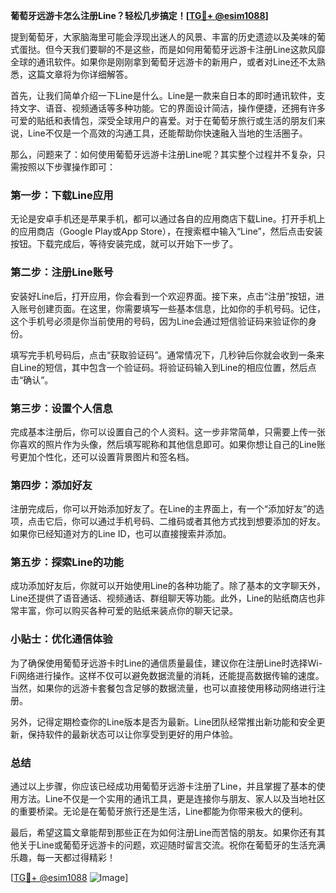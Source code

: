**葡萄牙远游卡怎么注册Line？轻松几步搞定！[[TG💪+ @esim1088](https://t.me/s/esim1088)]**

提到葡萄牙，大家脑海里可能会浮现出迷人的风景、丰富的历史遗迹以及美味的葡式蛋挞。但今天我们要聊的不是这些，而是如何用葡萄牙远游卡注册Line这款风靡全球的通讯软件。如果你是刚刚拿到葡萄牙远游卡的新用户，或者对Line还不太熟悉，这篇文章将为你详细解答。

首先，让我们简单介绍一下Line是什么。Line是一款来自日本的即时通讯软件，支持文字、语音、视频通话等多种功能。它的界面设计简洁，操作便捷，还拥有许多可爱的贴纸和表情包，深受全球用户的喜爱。对于在葡萄牙旅行或生活的朋友们来说，Line不仅是一个高效的沟通工具，还能帮助你快速融入当地的生活圈子。

那么，问题来了：如何使用葡萄牙远游卡注册Line呢？其实整个过程并不复杂，只需按照以下步骤操作即可：

### 第一步：下载Line应用

无论是安卓手机还是苹果手机，都可以通过各自的应用商店下载Line。打开手机上的应用商店（Google Play或App Store），在搜索框中输入“Line”，然后点击安装按钮。下载完成后，等待安装完成，就可以开始下一步了。

### 第二步：注册Line账号

安装好Line后，打开应用，你会看到一个欢迎界面。接下来，点击“注册”按钮，进入账号创建页面。在这里，你需要填写一些基本信息，比如你的手机号码。记住，这个手机号必须是你当前使用的号码，因为Line会通过短信验证码来验证你的身份。

填写完手机号码后，点击“获取验证码”。通常情况下，几秒钟后你就会收到一条来自Line的短信，其中包含一个验证码。将验证码输入到Line的相应位置，然后点击“确认”。

### 第三步：设置个人信息

完成基本注册后，你可以设置自己的个人资料。这一步非常简单，只需要上传一张你喜欢的照片作为头像，然后填写昵称和其他信息即可。如果你想让自己的Line账号更加个性化，还可以设置背景图片和签名档。

### 第四步：添加好友

注册完成后，你可以开始添加好友了。在Line的主界面上，有一个“添加好友”的选项，点击它后，你可以通过手机号码、二维码或者其他方式找到想要添加的好友。如果你已经知道对方的Line ID，也可以直接搜索并添加。

### 第五步：探索Line的功能

成功添加好友后，你就可以开始使用Line的各种功能了。除了基本的文字聊天外，Line还提供了语音通话、视频通话、群组聊天等功能。此外，Line的贴纸商店也非常丰富，你可以购买各种可爱的贴纸来装点你的聊天记录。

### 小贴士：优化通信体验

为了确保使用葡萄牙远游卡时Line的通信质量最佳，建议你在注册Line时选择Wi-Fi网络进行操作。这样不仅可以避免数据流量的消耗，还能提高数据传输的速度。当然，如果你的远游卡套餐包含足够的数据流量，也可以直接使用移动网络进行注册。

另外，记得定期检查你的Line版本是否为最新。Line团队经常推出新功能和安全更新，保持软件的最新状态可以让你享受到更好的用户体验。

### 总结

通过以上步骤，你应该已经成功用葡萄牙远游卡注册了Line，并且掌握了基本的使用方法。Line不仅是一个实用的通讯工具，更是连接你与朋友、家人以及当地社区的重要桥梁。无论是在葡萄牙旅行还是生活，Line都能为你带来极大的便利。

最后，希望这篇文章能帮到那些正在为如何注册Line而苦恼的朋友。如果你还有其他关于Line或葡萄牙远游卡的问题，欢迎随时留言交流。祝你在葡萄牙的生活充满乐趣，每一天都过得精彩！

[[TG💪+ @esim1088](https://t.me/s/esim1088) ![Image](https://i.postimg.cc/4NQfJmqS/Snipaste-2025-05-13-00-14-12.png)]